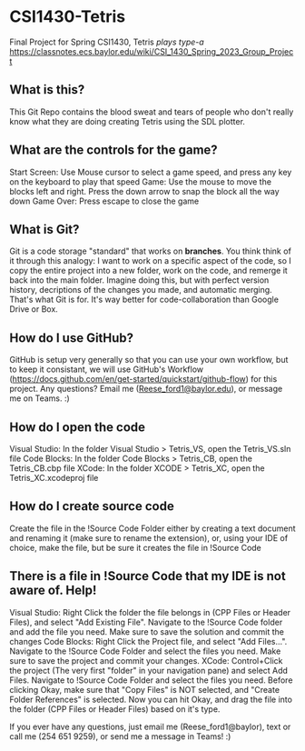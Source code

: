 # CSI1430-Tetris
Final Project for Spring CSI1430, Tetris *plays type-a*
https://classnotes.ecs.baylor.edu/wiki/CSI_1430_Spring_2023_Group_Project

## What is this?
This Git Repo contains the blood sweat and tears of people who don't really know what they are doing creating Tetris using the SDL plotter.

## What are the controls for the game?
Start Screen: Use Mouse cursor to select a game speed, and press any key on the keyboard to play that speed
Game: Use the mouse to move the blocks left and right. Press the down arrow to snap the block all the way down
Game Over: Press escape to close the game

## What is Git?
Git is a code storage "standard" that works on **branches**.
You think think of it through this analogy:
I want to work on a specific aspect of the code, so I copy the entire project into a new folder, work on the code, and remerge it back into the main folder.
Imagine doing this, but with perfect version history, decriptions of the changes you made, and automatic merging. That's what Git is for. It's way better for code-collaboration than Google Drive or Box.

## How do I use GitHub?
GitHub is setup very generally so that you can use your own workflow, but to keep it consistant,
we will use GitHub's Workflow (https://docs.github.com/en/get-started/quickstart/github-flow) for this project.
Any questions? Email me (Reese_ford1@baylor.edu), or message me on Teams. :)

## How do I open the code
Visual Studio: In the folder Visual Studio > Tetris_VS, open the Tetris_VS.sln file
Code Blocks: In the folder Code Blocks > Tetris_CB, open the Tetris_CB.cbp file
XCode: In the folder XCODE > Tetris_XC, open the Tetris_XC.xcodeproj file

## How do I create source code
Create the file in the !Source Code Folder either by creating a text document and renaming it (make sure to rename the extension), or, using your IDE of choice, make the file, but be sure it creates the file in !Source Code

## There is a file in !Source Code that my IDE is not aware of. Help!
Visual Studio: Right Click the folder the file belongs in (CPP Files or Header Files), and select "Add Existing File". Navigate to the !Source Code folder and add the file you need. Make sure to save the solution and commit the changes
Code Blocks: Right Click the Project file, and select "Add Files...". Navigate to the !Source Code Folder and select the files you need. Make sure to save the project and commit your changes.
XCode: Control+Click the project (The very first "folder" in your navigation pane) and select Add Files. Navigate to !Source Code Folder and select the files you need. Before clicking Okay, make sure that "Copy Files" is NOT selected, and "Create Folder References" is selected. Now you can hit Okay, and drag the file into the folder (CPP Files or Header Files) based on it's type.

If you ever have any questions, just email me (Reese_ford1@baylor), text or call me (254 651 9259), or send me a message in Teams!
:)
